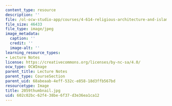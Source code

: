 ```yaml
---
content_type: resource
description: ''
file: /ol-ocw-studio-app/courses/4-614-religious-architecture-and-islamic-cultures-fall-2002/602c02bc62f438be6f37d3e36ea1ca12_2059thumbnail.jpg
file_size: 46433
file_type: image/jpeg
image_metadata:
  caption: ''
  credit: ''
  image-alt: ''
learning_resource_types:
- Lecture Notes
license: https://creativecommons.org/licenses/by-nc-sa/4.0/
ocw_type: OCWImage
parent_title: Lecture Notes
parent_type: CourseSection
parent_uid: 68abeaab-4eff-532c-e858-18d3ffb567bd
resourcetype: Image
title: 2059thumbnail.jpg
uid: 602c02bc-62f4-38be-6f37-d3e36ea1ca12
---
```

